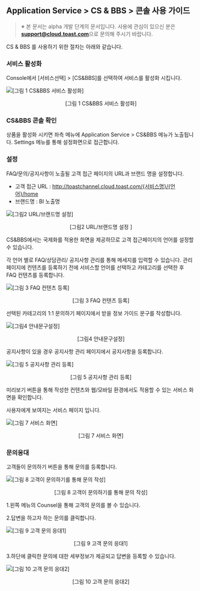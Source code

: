 ## Application Service > CS & BBS > 콘솔 사용 가이드

> ※ 본 문서는 alpha 개발 단계의 문서입니다.
> 사용에 관심이 있으신 분은 **support@cloud.toast.com**으로 문의해 주시기 바랍니다.

CS & BBS 를 사용하기 위한 절차는 아래와 같습니다.

### 서비스 활성화

Console에서 [서비스선택] > [CS&BBS]를 선택하여 서비스를 활성화 시킵니다.  

![[그림 1 CS&BBS 서비스 활성화]](http://static.toastoven.net/prod_csnbbs/tutorial/Service_Enable.JPG)
<center>[그림 1 CS&BBS 서비스 활성화]</center>

### CS&BBS 콘솔 확인 
상품을 활성화 시키면 좌측 메뉴에 Application Service > CS&BBS 메뉴가 노출됩니다. 
Settings 메뉴를 통해 설정화면으로 접근합니다. 

### 설정

FAQ/문의/공지사항이 노출될 고객 접근 페이지의  URL과 브랜드 명을 설정합니다.

* 고객 접근 URL : http://toastchannel.cloud.toast.com/{서비스명}/{언어}/home
* 브랜드명 : BI 노출명	
  

![[그림2 URL/브랜드명 설정]](http://static.toastoven.net/prod_csnbbs/tutorial/URL_Setting.JPG)

<center>[그림2 URL/브랜드명 설정 ]</center>



CS&BBS에서는 국제화를 적용한 화면을 제공하므로 고객 접근페이지의 언어를 설정할 수 있습니다. 

각 언어 별로 FAQ/상담관리/ 공지사항 관리를 통해 메세지를 입력할 수 있습니다. 
관리 페이지에 컨텐츠를 등록하기 전에 서비스할 언어를 선택하고 카테고리를 선택한 후 FAQ 컨텐츠를 등록합니다.

![[그림 3 FAQ 컨텐츠 등록]](http://static.toastoven.net/prod_csnbbs/tutorial/faq_manage.JPG)
<center>[그림 3 FAQ 컨텐츠 등록]</center>

선택된 카테고리의 1:1 문의하기 페이지에서 받을 정보 가이드 문구를 작성합니다.

![[그림4 안내문구설정]](http://static.toastoven.net/prod_csnbbs/tutorial/guide_contents.JPG)
<center>[그림4 안내문구설정]</center>

공지사항이 있을 경우 공지사항 관리 페이지에서 공지사항을 등록합니다.

![[그림 5 공지사항 관리 등록]](http://static.toastoven.net/prod_csnbbs/tutorial/notice.JPG)
<center>[그림 5 공지사항 관리 등록]</center>

미리보기 버튼을 통해 작성한 컨텐츠와 웹/모바일 환경에서도 적용할 수 있는 서비스 화면을 확인합니다.

사용자에게 보여지는 서비스 페이지 입니다.

![[그림 7 서비스 화면]](http://static.toastoven.net/prod_csnbbs/tutorial/customerUI.JPG)
<center>[그림 7 서비스 화면]</center>

### 문의응대

고객들이 문의하기 버튼을 통해 문의를 등록합니다.

![[그림 8 고객이 문의하기를 통해 문의 작성]](http://static.toastoven.net/toastcloud/static/common/img/cms_img/launching/img_25.jpg)
<center>[그림 8 고객이 문의하기를 통해 문의 작성]</center>

1.왼쪽 메뉴의 Counsel을 통해 고객의 문의를 볼 수 있습니다.

2.답변을 하고자 하는 문의를 클릭합니다.

![[그림 9 고객 문의 응대1]](http://static.toastoven.net/prod_csnbbs/tutorial/counsel.jpg)
<center>[그림 9 고객 문의 응대1]</center>

3.하단에 클릭한 문의에 대한 세부정보가 제공되고 답변을 등록할 수 있습니다.

![[그림 10 고객 문의 응대2]](http://static.toastoven.net/prod_csnbbs/tutorial/answer.jpg)
<center>[그림 10 고객 문의 응대2]</center>

